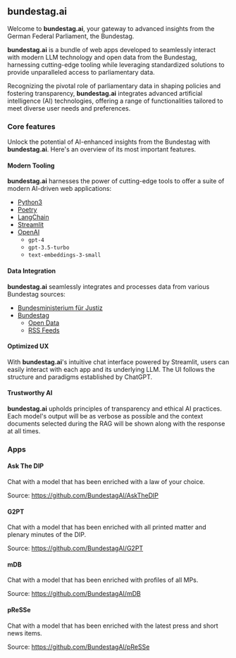 ## bundestag.ai

Welcome to **bundestag.ai**, your gateway to advanced insights from the German Federal Parliament, the Bundestag. 

**bundestag.ai** is a bundle of web apps developed to seamlessly interact with modern LLM technology and open data from the Bundestag, harnessing cutting-edge tooling while leveraging standardized solutions to provide unparalleled access to parliamentary data.

Recognizing the pivotal role of parliamentary data in shaping policies and fostering transparency, **bundestag.ai** integrates advanced artificial intelligence (AI) technologies, offering a range of functionalities tailored to meet diverse user needs and preferences.

### Core features

Unlock the potential of AI-enhanced insights from the Bundestag with **bundestag.ai**. Here's an overview of its most important features.

#### Modern Tooling

**bundestag.ai** harnesses the power of cutting-edge tools to offer a suite of modern AI-driven web applications:

* [Python3](https://python.org/)
* [Poetry](https://python-poetry.org/)
* [LangChain](https://python.langchain.com/)
* [Streamlit](https://streamlit.com/)
* [OpenAI](https://openai.com/)
  * `gpt-4`
  * `gpt-3.5-turbo`
  * `text-embeddings-3-small`


#### Data Integration

**bundestag.ai** seamlessly integrates and processes data from various Bundestag sources:

* [Bundesministerium für Justiz](https://gesetze-im-internet.de/)
* [Bundestag](https://bundestag.de/)
  * [Open Data](https://bundestag.de/services/opendata)
  * [RSS Feeds](https://www.bundestag.de/rss)

#### Optimized UX

With **bundestag.ai**'s intuitive chat interface powered by Streamlit, users can easily interact with each app and its underlying LLM. The UI follows the structure and paradigms established by ChatGPT.

#### Trustworthy AI

**bundestag.ai** upholds principles of transparency and ethical AI practices. Each model's output will be as verbose as possible and the context documents selected during the RAG will be shown along with the response at all times.

### Apps

#### Ask The DIP

Chat with a model that has been enriched with a law of your choice.

Source: https://github.com/BundestagAI/AskTheDIP

#### G2PT

Chat with a model that has been enriched with all printed matter and plenary minutes of the DIP.

Source: https://github.com/BundestagAI/G2PT

#### mDB

Chat with a model that has been enriched with profiles of all MPs.

Source: https://github.com/BundestagAI/mDB

#### pReSSe

Chat with a model that has been enriched with the latest press and short news items.

Source: https://github.com/BundestagAI/pReSSe


